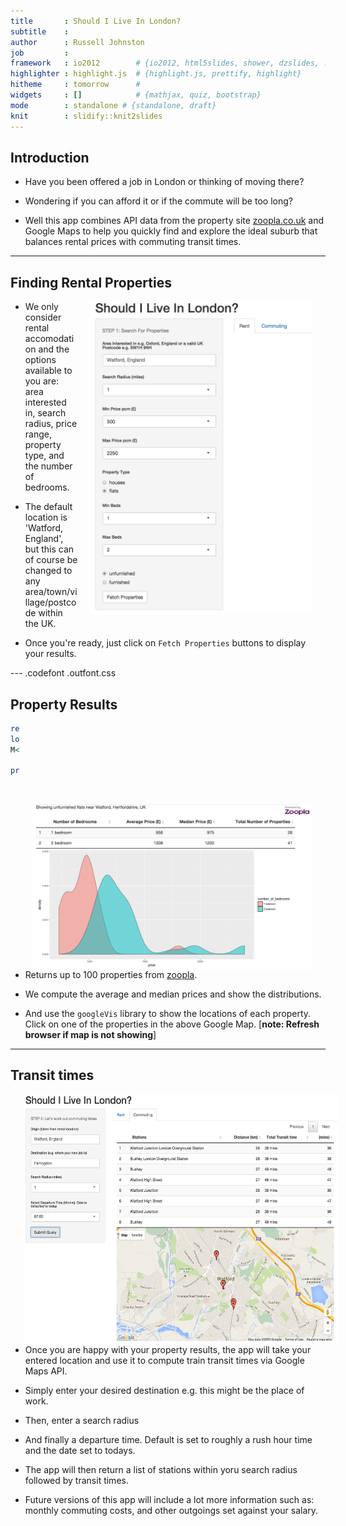 ```yaml
---
title       : Should I Live In London?
subtitle    : 
author      : Russell Johnston
job         : 
framework   : io2012        # {io2012, html5slides, shower, dzslides, ...}
highlighter : highlight.js  # {highlight.js, prettify, highlight}
hitheme     : tomorrow      # 
widgets     : []            # {mathjax, quiz, bootstrap}
mode        : standalone # {standalone, draft}
knit        : slidify::knit2slides
---
```


## Introduction

- Have you been offered a job in London or thinking of moving there?  

- Wondering if you can afford it or if the commute will be too long?

- Well this app combines API data from the property site [zoopla.co.uk](http://www.zoopla.co.uk) and Google Maps to help you quickly find and explore the ideal suburb that balances rental prices with commuting transit times.

---

## Finding Rental Properties 
<img style="float:right; margin:0px 20px 0px 20px;" src="rentpanel.png" height="500px"/>

- We only consider rental accomodation and the options available to you are: area interested in, search radius, price range, property type, and the number of bedrooms. 

-  The default location is 'Watford, England', but this can of course be changed to any area/town/village/postcode within the UK. 

- Once you're ready, just click on `Fetch Properties` buttons to display your results.

---  .codefont .outfont.css

## Property Results


<img style="float:right; margin:130px 20px 0px 20px;" src="rentresults.png" width="450px"/>




```r
require(googleVis)
load("stations.Rda")
M<-gvisMap(df, "link" , "propertylink", options=list(showTip=TRUE,
                        enableScrollWheel=TRUE,mapType='normal',width=450, height=270))
print(M,"chart")
```

<!-- Map generated in R 3.2.1 by googleVis 0.5.10 package -->
<!-- Wed Dec 23 10:03:59 2015 -->


<!-- jsHeader -->
<script type="text/javascript">
 
// jsData 
function gvisDataMapID34ca2e97a6c3 () {
var data = new google.visualization.DataTable();
var datajson =
[
 [
 51.656452,
-0.37701306,
"<a target='_blank' href='http://www.zoopla.co.uk/to-rent/details/39041398?utm_source=v1:8K6FHiHeGxWLqgGtZeAh5SP5PQAm1K-L&utm_medium=api'>2 bedroom £1350 pcm</a>" 
],
[
 51.656452,
-0.37701306,
"<a target='_blank' href='http://www.zoopla.co.uk/to-rent/details/39027751?utm_source=v1:8K6FHiHeGxWLqgGtZeAh5SP5PQAm1K-L&utm_medium=api'>2 bedroom £1350 pcm</a>" 
],
[
 51.6537,
-0.39506167,
"<a target='_blank' href='http://www.zoopla.co.uk/to-rent/details/39020132?utm_source=v1:8K6FHiHeGxWLqgGtZeAh5SP5PQAm1K-L&utm_medium=api'>1 bedroom £975 pcm</a>" 
],
[
 51.65488,
-0.410286,
"<a target='_blank' href='http://www.zoopla.co.uk/to-rent/details/39013331?utm_source=v1:8K6FHiHeGxWLqgGtZeAh5SP5PQAm1K-L&utm_medium=api'>1 bedroom £995 pcm</a>" 
],
[
 51.654427,
-0.40251,
"<a target='_blank' href='http://www.zoopla.co.uk/to-rent/details/39012567?utm_source=v1:8K6FHiHeGxWLqgGtZeAh5SP5PQAm1K-L&utm_medium=api'>2 bedroom £1095 pcm</a>" 
],
[
 51.651398,
-0.391731,
"<a target='_blank' href='http://www.zoopla.co.uk/to-rent/details/39011972?utm_source=v1:8K6FHiHeGxWLqgGtZeAh5SP5PQAm1K-L&utm_medium=api'>2 bedroom £1195 pcm</a>" 
],
[
 51.64873,
-0.3812375,
"<a target='_blank' href='http://www.zoopla.co.uk/to-rent/details/38973260?utm_source=v1:8K6FHiHeGxWLqgGtZeAh5SP5PQAm1K-L&utm_medium=api'>1 bedroom £925 pcm</a>" 
],
[
 51.658985,
-0.39723593,
"<a target='_blank' href='http://www.zoopla.co.uk/to-rent/details/38966082?utm_source=v1:8K6FHiHeGxWLqgGtZeAh5SP5PQAm1K-L&utm_medium=api'>1 bedroom £975 pcm</a>" 
],
[
 51.665417,
-0.40084,
"<a target='_blank' href='http://www.zoopla.co.uk/to-rent/details/38953865?utm_source=v1:8K6FHiHeGxWLqgGtZeAh5SP5PQAm1K-L&utm_medium=api'>2 bedroom £1395 pcm</a>" 
],
[
 51.664497,
-0.39971924,
"<a target='_blank' href='http://www.zoopla.co.uk/to-rent/details/38951648?utm_source=v1:8K6FHiHeGxWLqgGtZeAh5SP5PQAm1K-L&utm_medium=api'>1 bedroom £785 pcm</a>" 
],
[
 51.65712,
-0.39783424,
"<a target='_blank' href='http://www.zoopla.co.uk/to-rent/details/38951660?utm_source=v1:8K6FHiHeGxWLqgGtZeAh5SP5PQAm1K-L&utm_medium=api'>2 bedroom £1250 pcm</a>" 
],
[
 51.65243,
-0.371796,
"<a target='_blank' href='http://www.zoopla.co.uk/to-rent/details/38951399?utm_source=v1:8K6FHiHeGxWLqgGtZeAh5SP5PQAm1K-L&utm_medium=api'>1 bedroom £1800 pcm</a>" 
],
[
 51.659367,
-0.392707,
"<a target='_blank' href='http://www.zoopla.co.uk/to-rent/details/38948101?utm_source=v1:8K6FHiHeGxWLqgGtZeAh5SP5PQAm1K-L&utm_medium=api'>1 bedroom £895 pcm</a>" 
],
[
 51.66679,
-0.385715,
"<a target='_blank' href='http://www.zoopla.co.uk/to-rent/details/38948085?utm_source=v1:8K6FHiHeGxWLqgGtZeAh5SP5PQAm1K-L&utm_medium=api'>2 bedroom £950 pcm</a>" 
],
[
 51.65529,
-0.41266656,
"<a target='_blank' href='http://www.zoopla.co.uk/to-rent/details/38948105?utm_source=v1:8K6FHiHeGxWLqgGtZeAh5SP5PQAm1K-L&utm_medium=api'>1 bedroom £795 pcm</a>" 
],
[
 51.66178,
-0.39206234,
"<a target='_blank' href='http://www.zoopla.co.uk/to-rent/details/38948019?utm_source=v1:8K6FHiHeGxWLqgGtZeAh5SP5PQAm1K-L&utm_medium=api'>2 bedroom £1395 pcm</a>" 
],
[
 51.66299,
-0.390684,
"<a target='_blank' href='http://www.zoopla.co.uk/to-rent/details/38943897?utm_source=v1:8K6FHiHeGxWLqgGtZeAh5SP5PQAm1K-L&utm_medium=api'>2 bedroom £1195 pcm</a>" 
],
[
 51.663387,
-0.3908466,
"<a target='_blank' href='http://www.zoopla.co.uk/to-rent/details/38924788?utm_source=v1:8K6FHiHeGxWLqgGtZeAh5SP5PQAm1K-L&utm_medium=api'>2 bedroom £1100 pcm</a>" 
],
[
 51.65568,
-0.38263074,
"<a target='_blank' href='http://www.zoopla.co.uk/to-rent/details/38924767?utm_source=v1:8K6FHiHeGxWLqgGtZeAh5SP5PQAm1K-L&utm_medium=api'>2 bedroom £1350 pcm</a>" 
],
[
 51.643517,
-0.391944,
"<a target='_blank' href='http://www.zoopla.co.uk/to-rent/details/38924790?utm_source=v1:8K6FHiHeGxWLqgGtZeAh5SP5PQAm1K-L&utm_medium=api'>2 bedroom £1150 pcm</a>" 
],
[
 51.6527,
-0.4078171,
"<a target='_blank' href='http://www.zoopla.co.uk/to-rent/details/38924761?utm_source=v1:8K6FHiHeGxWLqgGtZeAh5SP5PQAm1K-L&utm_medium=api'>1 bedroom £975 pcm</a>" 
],
[
 51.6527,
-0.4078171,
"<a target='_blank' href='http://www.zoopla.co.uk/to-rent/details/38924816?utm_source=v1:8K6FHiHeGxWLqgGtZeAh5SP5PQAm1K-L&utm_medium=api'>2 bedroom £1200 pcm</a>" 
],
[
 51.6527,
-0.4078171,
"<a target='_blank' href='http://www.zoopla.co.uk/to-rent/details/38924774?utm_source=v1:8K6FHiHeGxWLqgGtZeAh5SP5PQAm1K-L&utm_medium=api'>1 bedroom £950 pcm</a>" 
],
[
 51.6527,
-0.4078171,
"<a target='_blank' href='http://www.zoopla.co.uk/to-rent/details/38924812?utm_source=v1:8K6FHiHeGxWLqgGtZeAh5SP5PQAm1K-L&utm_medium=api'>2 bedroom £1150 pcm</a>" 
],
[
 51.654427,
-0.40251,
"<a target='_blank' href='http://www.zoopla.co.uk/to-rent/details/38924840?utm_source=v1:8K6FHiHeGxWLqgGtZeAh5SP5PQAm1K-L&utm_medium=api'>2 bedroom £1175 pcm</a>" 
],
[
 51.651398,
-0.391731,
"<a target='_blank' href='http://www.zoopla.co.uk/to-rent/details/38918008?utm_source=v1:8K6FHiHeGxWLqgGtZeAh5SP5PQAm1K-L&utm_medium=api'>2 bedroom £1225 pcm</a>" 
],
[
 51.643517,
-0.391944,
"<a target='_blank' href='http://www.zoopla.co.uk/to-rent/details/38900061?utm_source=v1:8K6FHiHeGxWLqgGtZeAh5SP5PQAm1K-L&utm_medium=api'>2 bedroom £1100 pcm</a>" 
],
[
 51.66132,
-0.396643,
"<a target='_blank' href='http://www.zoopla.co.uk/to-rent/details/38898777?utm_source=v1:8K6FHiHeGxWLqgGtZeAh5SP5PQAm1K-L&utm_medium=api'>2 bedroom £1750 pcm</a>" 
],
[
 51.655083,
-0.400087,
"<a target='_blank' href='http://www.zoopla.co.uk/to-rent/details/38895957?utm_source=v1:8K6FHiHeGxWLqgGtZeAh5SP5PQAm1K-L&utm_medium=api'>2 bedroom £1100 pcm</a>" 
],
[
 51.6537,
-0.39506167,
"<a target='_blank' href='http://www.zoopla.co.uk/to-rent/details/38884855?utm_source=v1:8K6FHiHeGxWLqgGtZeAh5SP5PQAm1K-L&utm_medium=api'>1 bedroom £975 pcm</a>" 
],
[
 51.664497,
-0.39971924,
"<a target='_blank' href='http://www.zoopla.co.uk/to-rent/details/38876821?utm_source=v1:8K6FHiHeGxWLqgGtZeAh5SP5PQAm1K-L&utm_medium=api'>1 bedroom £1050 pcm</a>" 
],
[
 51.6537,
-0.39506167,
"<a target='_blank' href='http://www.zoopla.co.uk/to-rent/details/38876110?utm_source=v1:8K6FHiHeGxWLqgGtZeAh5SP5PQAm1K-L&utm_medium=api'>1 bedroom £975 pcm</a>" 
],
[
 51.652615,
-0.394695,
"<a target='_blank' href='http://www.zoopla.co.uk/to-rent/details/38868021?utm_source=v1:8K6FHiHeGxWLqgGtZeAh5SP5PQAm1K-L&utm_medium=api'>2 bedroom £1050 pcm</a>" 
],
[
 51.656105,
-0.3907625,
"<a target='_blank' href='http://www.zoopla.co.uk/to-rent/details/38811421?utm_source=v1:8K6FHiHeGxWLqgGtZeAh5SP5PQAm1K-L&utm_medium=api'>1 bedroom £725 pcm</a>" 
],
[
 51.66122,
-0.39794767,
"<a target='_blank' href='http://www.zoopla.co.uk/to-rent/details/38790224?utm_source=v1:8K6FHiHeGxWLqgGtZeAh5SP5PQAm1K-L&utm_medium=api'>2 bedroom £1200 pcm</a>" 
],
[
 51.6537,
-0.39506167,
"<a target='_blank' href='http://www.zoopla.co.uk/to-rent/details/38750872?utm_source=v1:8K6FHiHeGxWLqgGtZeAh5SP5PQAm1K-L&utm_medium=api'>1 bedroom £1100 pcm</a>" 
],
[
 51.663387,
-0.3908466,
"<a target='_blank' href='http://www.zoopla.co.uk/to-rent/details/38751753?utm_source=v1:8K6FHiHeGxWLqgGtZeAh5SP5PQAm1K-L&utm_medium=api'>2 bedroom £1100 pcm</a>" 
],
[
 51.664497,
-0.39971924,
"<a target='_blank' href='http://www.zoopla.co.uk/to-rent/details/38747526?utm_source=v1:8K6FHiHeGxWLqgGtZeAh5SP5PQAm1K-L&utm_medium=api'>2 bedroom £1250 pcm</a>" 
],
[
 51.6537,
-0.39506167,
"<a target='_blank' href='http://www.zoopla.co.uk/to-rent/details/38742530?utm_source=v1:8K6FHiHeGxWLqgGtZeAh5SP5PQAm1K-L&utm_medium=api'>1 bedroom £1050 pcm</a>" 
],
[
 51.6537,
-0.39506167,
"<a target='_blank' href='http://www.zoopla.co.uk/to-rent/details/38734667?utm_source=v1:8K6FHiHeGxWLqgGtZeAh5SP5PQAm1K-L&utm_medium=api'>1 bedroom £975 pcm</a>" 
],
[
 51.653225,
-0.393907,
"<a target='_blank' href='http://www.zoopla.co.uk/to-rent/details/38693197?utm_source=v1:8K6FHiHeGxWLqgGtZeAh5SP5PQAm1K-L&utm_medium=api'>2 bedroom £1200 pcm</a>" 
],
[
 51.656452,
-0.37701306,
"<a target='_blank' href='http://www.zoopla.co.uk/to-rent/details/38691004?utm_source=v1:8K6FHiHeGxWLqgGtZeAh5SP5PQAm1K-L&utm_medium=api'>2 bedroom £1350 pcm</a>" 
],
[
 51.66679,
-0.385715,
"<a target='_blank' href='http://www.zoopla.co.uk/to-rent/details/38691091?utm_source=v1:8K6FHiHeGxWLqgGtZeAh5SP5PQAm1K-L&utm_medium=api'>1 bedroom £850 pcm</a>" 
],
[
 51.656452,
-0.37701306,
"<a target='_blank' href='http://www.zoopla.co.uk/to-rent/details/38674492?utm_source=v1:8K6FHiHeGxWLqgGtZeAh5SP5PQAm1K-L&utm_medium=api'>2 bedroom £1350 pcm</a>" 
],
[
 51.652855,
-0.368991,
"<a target='_blank' href='http://www.zoopla.co.uk/to-rent/details/38677514?utm_source=v1:8K6FHiHeGxWLqgGtZeAh5SP5PQAm1K-L&utm_medium=api'>2 bedroom £1950 pcm</a>" 
],
[
 51.656105,
-0.3907625,
"<a target='_blank' href='http://www.zoopla.co.uk/to-rent/details/38665667?utm_source=v1:8K6FHiHeGxWLqgGtZeAh5SP5PQAm1K-L&utm_medium=api'>1 bedroom £875 pcm</a>" 
],
[
 51.65329,
-0.4117225,
"<a target='_blank' href='http://www.zoopla.co.uk/to-rent/details/38579563?utm_source=v1:8K6FHiHeGxWLqgGtZeAh5SP5PQAm1K-L&utm_medium=api'>1 bedroom £795 pcm</a>" 
],
[
 51.66178,
-0.39206234,
"<a target='_blank' href='http://www.zoopla.co.uk/to-rent/details/38560555?utm_source=v1:8K6FHiHeGxWLqgGtZeAh5SP5PQAm1K-L&utm_medium=api'>2 bedroom £1400 pcm</a>" 
],
[
 51.6537,
-0.39506167,
"<a target='_blank' href='http://www.zoopla.co.uk/to-rent/details/38462877?utm_source=v1:8K6FHiHeGxWLqgGtZeAh5SP5PQAm1K-L&utm_medium=api'>1 bedroom £1100 pcm</a>" 
],
[
 51.6537,
-0.39506167,
"<a target='_blank' href='http://www.zoopla.co.uk/to-rent/details/38394936?utm_source=v1:8K6FHiHeGxWLqgGtZeAh5SP5PQAm1K-L&utm_medium=api'>1 bedroom £1101 pcm</a>" 
],
[
 51.652855,
-0.368991,
"<a target='_blank' href='http://www.zoopla.co.uk/to-rent/details/38344484?utm_source=v1:8K6FHiHeGxWLqgGtZeAh5SP5PQAm1K-L&utm_medium=api'>2 bedroom £2396 pcm</a>" 
],
[
 51.652855,
-0.368991,
"<a target='_blank' href='http://www.zoopla.co.uk/to-rent/details/38334119?utm_source=v1:8K6FHiHeGxWLqgGtZeAh5SP5PQAm1K-L&utm_medium=api'>2 bedroom £1950 pcm</a>" 
],
[
 51.65535,
-0.40021235,
"<a target='_blank' href='http://www.zoopla.co.uk/to-rent/details/38254673?utm_source=v1:8K6FHiHeGxWLqgGtZeAh5SP5PQAm1K-L&utm_medium=api'>1 bedroom £725 pcm</a>" 
],
[
 51.659367,
-0.392707,
"<a target='_blank' href='http://www.zoopla.co.uk/to-rent/details/38247866?utm_source=v1:8K6FHiHeGxWLqgGtZeAh5SP5PQAm1K-L&utm_medium=api'>2 bedroom £1150 pcm</a>" 
],
[
 51.666485,
-0.4060276,
"<a target='_blank' href='http://www.zoopla.co.uk/to-rent/details/38246781?utm_source=v1:8K6FHiHeGxWLqgGtZeAh5SP5PQAm1K-L&utm_medium=api'>2 bedroom £1295 pcm</a>" 
],
[
 51.663902,
-0.39163926,
"<a target='_blank' href='http://www.zoopla.co.uk/to-rent/details/38068784?utm_source=v1:8K6FHiHeGxWLqgGtZeAh5SP5PQAm1K-L&utm_medium=api'>2 bedroom £995 pcm</a>" 
],
[
 51.650738,
-0.398339,
"<a target='_blank' href='http://www.zoopla.co.uk/to-rent/details/38064225?utm_source=v1:8K6FHiHeGxWLqgGtZeAh5SP5PQAm1K-L&utm_medium=api'>1 bedroom £975 pcm</a>" 
],
[
 51.663383,
-0.406157,
"<a target='_blank' href='http://www.zoopla.co.uk/to-rent/details/37902146?utm_source=v1:8K6FHiHeGxWLqgGtZeAh5SP5PQAm1K-L&utm_medium=api'>2 bedroom £1150 pcm</a>" 
],
[
 51.652348,
-0.368901,
"<a target='_blank' href='http://www.zoopla.co.uk/to-rent/details/37114314?utm_source=v1:8K6FHiHeGxWLqgGtZeAh5SP5PQAm1K-L&utm_medium=api'>2 bedroom £2400 pcm</a>" 
],
[
 51.659367,
-0.392707,
"<a target='_blank' href='http://www.zoopla.co.uk/to-rent/details/36011328?utm_source=v1:8K6FHiHeGxWLqgGtZeAh5SP5PQAm1K-L&utm_medium=api'>1 bedroom £750 pcm</a>" 
],
[
 51.656452,
-0.37701306,
"<a target='_blank' href='http://www.zoopla.co.uk/to-rent/details/35442445?utm_source=v1:8K6FHiHeGxWLqgGtZeAh5SP5PQAm1K-L&utm_medium=api'>2 bedroom £1350 pcm</a>" 
],
[
 51.65712,
-0.39783424,
"<a target='_blank' href='http://www.zoopla.co.uk/to-rent/details/34571700?utm_source=v1:8K6FHiHeGxWLqgGtZeAh5SP5PQAm1K-L&utm_medium=api'>2 bedroom £1101 pcm</a>" 
],
[
 51.64873,
-0.3812375,
"<a target='_blank' href='http://www.zoopla.co.uk/to-rent/details/34081810?utm_source=v1:8K6FHiHeGxWLqgGtZeAh5SP5PQAm1K-L&utm_medium=api'>2 bedroom £1350 pcm</a>" 
],
[
 51.665417,
-0.40084,
"<a target='_blank' href='http://www.zoopla.co.uk/to-rent/details/33192937?utm_source=v1:8K6FHiHeGxWLqgGtZeAh5SP5PQAm1K-L&utm_medium=api'>2 bedroom £1295 pcm</a>" 
],
[
 51.663902,
-0.39163926,
"<a target='_blank' href='http://www.zoopla.co.uk/to-rent/details/32433425?utm_source=v1:8K6FHiHeGxWLqgGtZeAh5SP5PQAm1K-L&utm_medium=api'>2 bedroom £1000 pcm</a>" 
],
[
 51.659367,
-0.392707,
"<a target='_blank' href='http://www.zoopla.co.uk/to-rent/details/31745327?utm_source=v1:8K6FHiHeGxWLqgGtZeAh5SP5PQAm1K-L&utm_medium=api'>2 bedroom £1100 pcm</a>" 
],
[
 51.65284,
-0.40640834,
"<a target='_blank' href='http://www.zoopla.co.uk/to-rent/details/26737065?utm_source=v1:8K6FHiHeGxWLqgGtZeAh5SP5PQAm1K-L&utm_medium=api'>1 bedroom £775 pcm</a>" 
],
[
 51.665333,
-0.3902615,
"<a target='_blank' href='http://www.zoopla.co.uk/to-rent/details/17950099?utm_source=v1:8K6FHiHeGxWLqgGtZeAh5SP5PQAm1K-L&utm_medium=api'>2 bedroom £1150 pcm</a>" 
] 
];
data.addColumn('number','Latitude');
data.addColumn('number','Longitude');
data.addColumn('string','propertylink');
data.addRows(datajson);
return(data);
}
 
// jsDrawChart
function drawChartMapID34ca2e97a6c3() {
var data = gvisDataMapID34ca2e97a6c3();
var options = {};
options["showTip"] = true;
options["enableScrollWheel"] = true;
options["mapType"] = "normal";
options["width"] =    450;
options["height"] =    270;

    var chart = new google.visualization.Map(
    document.getElementById('MapID34ca2e97a6c3')
    );
    chart.draw(data,options);
    

}
  
 
// jsDisplayChart
(function() {
var pkgs = window.__gvisPackages = window.__gvisPackages || [];
var callbacks = window.__gvisCallbacks = window.__gvisCallbacks || [];
var chartid = "map";
  
// Manually see if chartid is in pkgs (not all browsers support Array.indexOf)
var i, newPackage = true;
for (i = 0; newPackage && i < pkgs.length; i++) {
if (pkgs[i] === chartid)
newPackage = false;
}
if (newPackage)
  pkgs.push(chartid);
  
// Add the drawChart function to the global list of callbacks
callbacks.push(drawChartMapID34ca2e97a6c3);
})();
function displayChartMapID34ca2e97a6c3() {
  var pkgs = window.__gvisPackages = window.__gvisPackages || [];
  var callbacks = window.__gvisCallbacks = window.__gvisCallbacks || [];
  window.clearTimeout(window.__gvisLoad);
  // The timeout is set to 100 because otherwise the container div we are
  // targeting might not be part of the document yet
  window.__gvisLoad = setTimeout(function() {
  var pkgCount = pkgs.length;
  google.load("visualization", "1", { packages:pkgs, callback: function() {
  if (pkgCount != pkgs.length) {
  // Race condition where another setTimeout call snuck in after us; if
  // that call added a package, we must not shift its callback
  return;
}
while (callbacks.length > 0)
callbacks.shift()();
} });
}, 100);
}
 
// jsFooter
</script>
 
<!-- jsChart -->  
<script type="text/javascript" src="https://www.google.com/jsapi?callback=displayChartMapID34ca2e97a6c3"></script>
 
<!-- divChart -->
  
<div id="MapID34ca2e97a6c3" 
  style="width: 450; height: 270;">
</div>

- Returns up to 100 properties from [zoopla](http://www.zoopla.co.uk). 

- We compute the average and median prices  and show the distributions.

- And use the `googleVis` library to show the locations of each property. Click on one of the properties in the above Google Map. [**note: Refresh browser if map is not showing**]

---

## Transit times

<img style="float:left; margin:0px 20px 0px 20px;" src="transit.png" height="400px"/>

- Once you are happy with your property results, the app will take your entered location and use it to compute train transit times via Google Maps API. 

- Simply enter your desired destination  e.g. this might be the place of work. 

- Then, enter a search radius 

- And finally a departure time. Default is set to roughly a rush hour time and the date set to todays.

- The app will then return a list of stations within yoru search radius followed by transit times.

- Future versions of this app will include a lot more information such as: monthly commuting costs, and other outgoings set against your salary.


